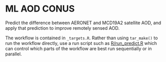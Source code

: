 # ML AOD CONUS

Predict the difference between AERONET and MCD19A2 satellite AOD, and apply that prediction to improve remotely sensed AOD.

The workflow is contained in `_targets.R`. Rather than using `tar_make()` to run the workflow directly, use a run script such as [R/run_predict.R](R/run_predict.R) which can control which parts of the workflow are best run sequentially or in parallel.
